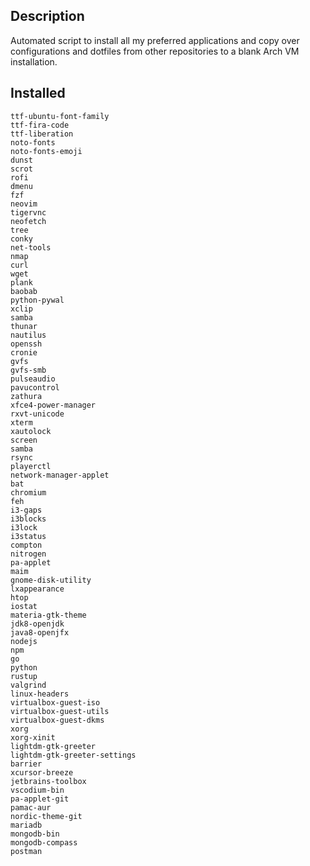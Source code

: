 ## Description

Automated script to install all my preferred applications and copy over configurations and dotfiles from other repositories to a blank Arch VM installation.

## Installed


`ttf-ubuntu-font-family`\
`ttf-fira-code`\
`ttf-liberation`\
`noto-fonts`\
`noto-fonts-emoji`\
`dunst`\
`scrot`\
`rofi`\
`dmenu`\
`fzf`\
`neovim`\
`tigervnc`\
`neofetch`\
`tree`\
`conky`\
`net-tools`\
`nmap`\
`curl`\
`wget`\
`plank`\
`baobab`\
`python-pywal`\
`xclip`\
`samba`\
`thunar`\
`nautilus`\
`openssh`\
`cronie`\
`gvfs`\
`gvfs-smb`\
`pulseaudio`\
`pavucontrol`\
`zathura`\
`xfce4-power-manager`\
`rxvt-unicode`\
`xterm`\
`xautolock`\
`screen`\
`samba`\
`rsync`\
`playerctl`\
`network-manager-applet`\
`bat`\
`chromium`\
`feh`\
`i3-gaps`\
`i3blocks`\
`i3lock`\
`i3status`\
`compton`\
`nitrogen`\
`pa-applet`\
`maim`\
`gnome-disk-utility`\
`lxappearance`\
`htop`\
`iostat`\
`materia-gtk-theme`\
`jdk8-openjdk`\
`java8-openjfx`\
`nodejs`\
`npm`\
`go`\
`python`\
`rustup`\
`valgrind`\
`linux-headers`\
`virtualbox-guest-iso`\
`virtualbox-guest-utils`\
`virtualbox-guest-dkms`\
`xorg`\
`xorg-xinit`\
`lightdm-gtk-greeter`\
`lightdm-gtk-greeter-settings`\
`barrier`\
`xcursor-breeze`\
`jetbrains-toolbox`\
`vscodium-bin`\
`pa-applet-git`\
`pamac-aur`\
`nordic-theme-git`\
`mariadb`\
`mongodb-bin`\
`mongodb-compass`\
`postman`
